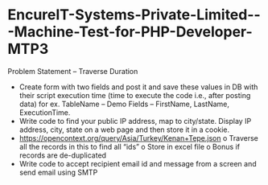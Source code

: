 # EncureIT-Systems-Private-Limited---Machine-Test-for-PHP-Developer-MTP3

Problem Statement – Traverse Duration 

- Create form with two fields and post it and save these values in DB with their script execution 
time (time to execute the code i.e., after posting data) for ex. TableName – Demo Fields –
FirstName, LastName, ExecutionTime.
- Write code to find your public IP address, map to city/state. Display IP address, city, state on a 
web page and then store it in a cookie.
- https://opencontext.org/query/Asia/Turkey/Kenan+Tepe.json
o Traverse all the records in this to find all “ids”
o Store in excel file
o Bonus if records are de-duplicated
- Write code to accept recipient email id and message from a screen and send email using SMTP
